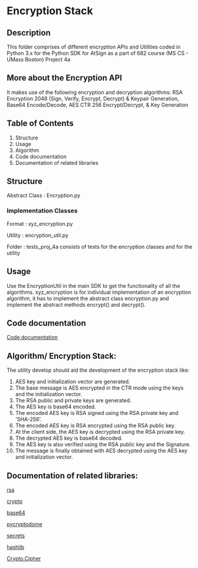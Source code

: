 # Encryption Stack
## Description

This folder comprises of different encryption APIs and Utilities coded in Python 3.x for the Python SDK for AtSign as a part of 682 course (MS CS - UMass Boston) Project 4a

## More about the Encryption API

It makes use of the following encryption and decryption algorithms: RSA Encryption 2048 (Sign, Verify, Encrypt, Decrypt) & Keypair Generation, Base64 Encode/Decode, AES CTR 256 Encrypt/Decrypt, & Key Generation

## Table of Contents
1. Structure 
2. Usage 
3. Algorithm
4. Code documentation 
5. Documentation of related libraries

## Structure

Abstract Class : Encryption.py 

### Implementation Classes 

Format : xyz_encryption.py 

Utility : encryption_util.py 

Folder :  tests_proj_4a consists of tests for the encryption classes and for the utility

## Usage

Use the EncryptionUtil in the main SDK to get the functionality of all the algorithms.
xyz_encryption is for individual implementation of an encryption algorithm, it has to implement the abstract class encryption.py and implement the abstract methods encrypt() and decrypt().

## Code documentation
[Code documentation](https://yeshaswinivasudev.github.io/DocumentationForEncryptionStack/)

## Algorithm/ Encryption Stack:

The utility develop should aid the development of the encryption stack like:

1. AES key and initialization vector are generated.
2. The base message is AES encrypted in the CTR mode using the keys and the initialization vector.
3. The RSA public and private keys are generated.
4. The AES key is base64 encoded.
5. The encoded AES key is RSA signed using the RSA private key and 'SHA-256'.
6. The encoded AES key is RSA encrypted using the RSA public key.
7. At the client side, the AES key is decrypted using the RSA private key.
8. The decrypted AES key is base64 decoded.
9. The AES key is also verified using the RSA public key and the Signature.
10. The message is finally obtained with AES decrypted using the AES key and initialization vector.

## Documentation of related libraries: 

[rsa](https://pypi.org/project/rsa/)

[crypto](https://pycryptodome.readthedocs.io/en/latest/src/cipher/cipher.html )

[base64](https://docs.python.org/3/library/base64.html#module-base64 )

[pycryptodome](https://www.pycryptodome.org)

[secrets](https://docs.python.org/3/library/secrets.html)

[hashlib](https://docs.python.org/3/library/hashlib.html )

[Crypto.Cipher](https://pycryptodome.readthedocs.io/en/latest/src/cipher/cipher.html)
